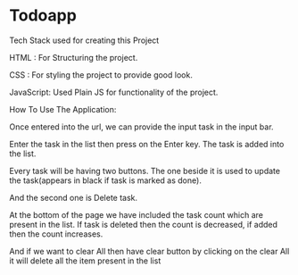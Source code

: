 # Todoapp

Tech Stack used for creating this Project

HTML : For Structuring the project.

CSS : For styling the project to provide good look.

JavaScript: Used Plain JS for functionality of the project.

How To Use The Application:

Once entered into the url, we can provide the input task in the input bar.

Enter the task in the list then press on the Enter key. The task is added into the list.

Every task will be having two buttons. The one beside it is used to update the task(appears in black if task is marked as done).

And the second one is Delete task.

At the bottom of the page we have included the task count which are present in the list. If task is deleted then the count is decreased, if added then the count increases.

And if we want to clear All then have clear button by clicking on the clear All it will delete all the item present in the list
